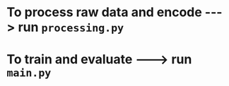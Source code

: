 # To process raw data and encode ---> run `processing.py`

# To train and evaluate ---> run `main.py`
